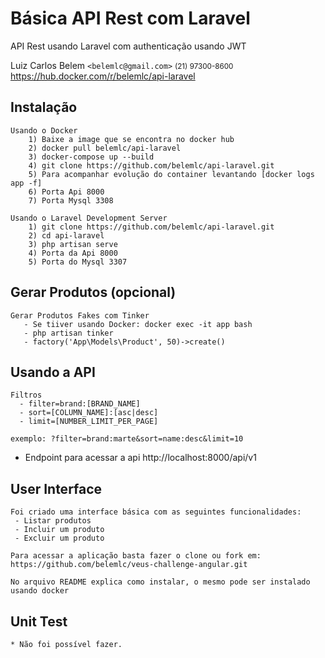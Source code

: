 # Básica API Rest com Laravel

API Rest usando Laravel com authenticação usando JWT

Luiz Carlos Belem `<belemlc@gmail.com>`
<small>(21) 97300-8600</small>
https://hub.docker.com/r/belemlc/api-laravel

## Instalação
    Usando o Docker
        1) Baixe a image que se encontra no docker hub
        2) docker pull belemlc/api-laravel
        3) docker-compose up --build
        4) git clone https://github.com/belemlc/api-laravel.git
        5) Para acompanhar evolução do container levantando [docker logs app -f]
        6) Porta Api 8000
        7) Porta Mysql 3308

    Usando o Laravel Development Server
        1) git clone https://github.com/belemlc/api-laravel.git
        2) cd api-laravel
        3) php artisan serve
        4) Porta da Api 8000
        5) Porta do Mysql 3307



## Gerar Produtos (opcional)
    Gerar Produtos Fakes com Tinker
       - Se tiiver usando Docker: docker exec -it app bash
       - php artisan tinker
       - factory('App\Models\Product', 50)->create()

## Usando a API

    Filtros
      - filter=brand:[BRAND_NAME]
      - sort=[COLUMN_NAME]:[asc|desc]
      - limit=[NUMBER_LIMIT_PER_PAGE]
     
    exemplo: ?filter=brand:marte&sort=name:desc&limit=10

* Endpoint para acessar a api
    http://localhost:8000/api/v1

## User Interface
    Foi criado uma interface básica com as seguintes funcionalidades: 
     - Listar produtos
     - Incluir um produto 
     - Excluir um produto
    
    Para acessar a aplicação basta fazer o clone ou fork em:
    https://github.com/belemlc/veus-challenge-angular.git

    No arquivo README explica como instalar, o mesmo pode ser instalado usando docker

## Unit Test
    * Não foi possível fazer.


